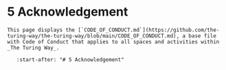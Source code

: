 # 5 Acknowledgement

```{note}
This page displays the [`CODE_OF_CONDUCT.md`](https://github.com/the-turing-way/the-turing-way/blob/main/CODE_OF_CONDUCT.md), a base file with Code of Conduct that applies to all spaces and activities within _The Turing Way_.
```

```{include} ../../../../CODE_OF_CONDUCT.md
   :start-after: "# 5 Acknowledgement"
```
